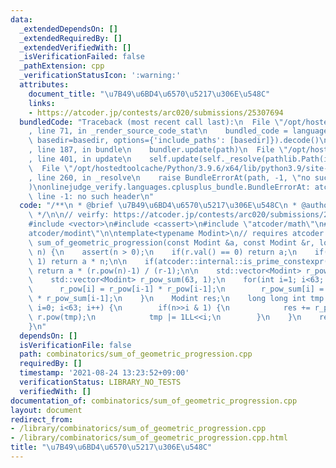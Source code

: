 ```yaml
---
data:
  _extendedDependsOn: []
  _extendedRequiredBy: []
  _extendedVerifiedWith: []
  _isVerificationFailed: false
  _pathExtension: cpp
  _verificationStatusIcon: ':warning:'
  attributes:
    document_title: "\u7B49\u6BD4\u6570\u5217\u306E\u548C"
    links:
    - https://atcoder.jp/contests/arc020/submissions/25307694
  bundledCode: "Traceback (most recent call last):\n  File \"/opt/hostedtoolcache/Python/3.9.6/x64/lib/python3.9/site-packages/onlinejudge_verify/documentation/build.py\"\
    , line 71, in _render_source_code_stat\n    bundled_code = language.bundle(stat.path,\
    \ basedir=basedir, options={'include_paths': [basedir]}).decode()\n  File \"/opt/hostedtoolcache/Python/3.9.6/x64/lib/python3.9/site-packages/onlinejudge_verify/languages/cplusplus.py\"\
    , line 187, in bundle\n    bundler.update(path)\n  File \"/opt/hostedtoolcache/Python/3.9.6/x64/lib/python3.9/site-packages/onlinejudge_verify/languages/cplusplus_bundle.py\"\
    , line 401, in update\n    self.update(self._resolve(pathlib.Path(included), included_from=path))\n\
    \  File \"/opt/hostedtoolcache/Python/3.9.6/x64/lib/python3.9/site-packages/onlinejudge_verify/languages/cplusplus_bundle.py\"\
    , line 260, in _resolve\n    raise BundleErrorAt(path, -1, \"no such header\"\
    )\nonlinejudge_verify.languages.cplusplus_bundle.BundleErrorAt: atcoder/math:\
    \ line -1: no such header\n"
  code: "/**\n * @brief \u7B49\u6BD4\u6570\u5217\u306E\u548C\n * @author hasegawa1\n\
    \ */\n\n// veirfy: https://atcoder.jp/contests/arc020/submissions/25307694\n\n\
    #include <vector>\n#include <cassert>\n#include \"atcoder/math\"\n#include \"\
    atcoder/modint\"\n\ntemplate<typename Modint>\n// requires atcoder::modint\nModint\
    \ sum_of_geometric_progression(const Modint &a, const Modint &r, long long int\
    \ n) {\n    assert(n > 0);\n    if(r.val() == 0) return a;\n    if(r.val() ==\
    \ 1) return a * n;\n\n    if(atcoder::internal::is_prime_constexpr(Modint::mod()))\
    \ return a * (r.pow(n)-1) / (r-1);\n\n    std::vector<Modint> r_pow(63, r);\n\
    \    std::vector<Modint> r_pow_sum(63, 1);\n    for(int i=1; i<63; i++) {\n  \
    \      r_pow[i] = r_pow[i-1] * r_pow[i-1];\n        r_pow_sum[i] = (1+r_pow[i-1])\
    \ * r_pow_sum[i-1];\n    }\n    Modint res;\n    long long int tmp = 0;\n    for(int\
    \ i=0; i<63; i++) {\n        if(n>>i & 1) {\n            res += r_pow_sum[i] *\
    \ r.pow(tmp);\n            tmp |= 1LL<<i;\n        }\n    }\n    return a * res;\n\
    }\n"
  dependsOn: []
  isVerificationFile: false
  path: combinatorics/sum_of_geometric_progression.cpp
  requiredBy: []
  timestamp: '2021-08-24 13:23:52+09:00'
  verificationStatus: LIBRARY_NO_TESTS
  verifiedWith: []
documentation_of: combinatorics/sum_of_geometric_progression.cpp
layout: document
redirect_from:
- /library/combinatorics/sum_of_geometric_progression.cpp
- /library/combinatorics/sum_of_geometric_progression.cpp.html
title: "\u7B49\u6BD4\u6570\u5217\u306E\u548C"
---
```

